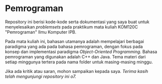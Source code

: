 # Pemrograman

Repository ini berisi kode-kode serta dokumentasi yang saya buat untuk menyelesaikan *problemsets* pada praktikum mata kuliah KOM120C "Pemrograman" Ilmu Komputer IPB.

Pada mata kuliah ini, bahasan utamanya adalah mempelajari berbagai paradigma yang ada pada bahasa pemrograman, dengan fokus pada konsep dan implementasi paradigma *Object-Oriented Programming*. Bahasa pemrograman yang digunakan adalah C++ dan Java. Tema materi dari setiap minggunya tertera pada nama folder untuk masing-masing minggu.

Jika ada kritik atau saran, mohon sampaikan kepada saya. *Terima kasih telah mengunjungi repository ini o7.*